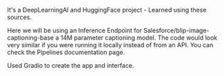 It's a DeepLearningAI and HuggingFace project - Learned using these sources.

Here we will be using an Inference Endpoint for Salesforce/blip-image-captioning-base a 14M parameter captioning model.
The code would look very similar if you were running it locally instead of from an API. You can check the Pipelines documentation page.

Used Gradio to create the app and interface.
